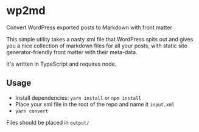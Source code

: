 # wp2md

Convert WordPress exported posts to Markdown with front matter

This simple utility takes a nasty xml file that WordPress spits out and gives you a nice collection of markdown files for all your posts, with static site generator-friendly front matter with their meta-data.

It's written in TypeScript and requires node.

## Usage

- Install dependencies: `yarn install` or `npm install`
- Place your xml file in the root of the repo and name it `input.xml`
- `yarn convert`

Files should be placed in `output/`
